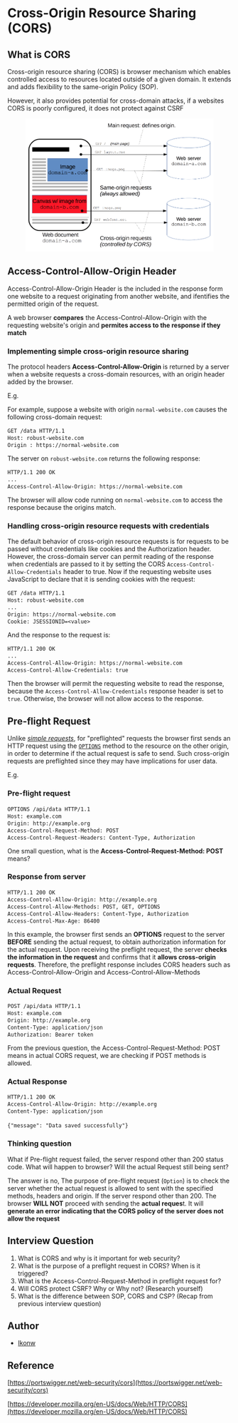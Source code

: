 # Cross-Origin Resource Sharing (CORS)

## What is CORS&#x20;

Cross-origin resource sharing (CORS) is browser mechanism which enables controlled access to resources located outside of a given domain. It extends and adds flexibility to the same-origin Policy (SOP).

However, it also provides potential for cross-domain attacks, if a websites CORS is poorly configured, it does not protect against CSRF

<figure><img src="../../.gitbook/assets/image (17).png" alt=""><figcaption></figcaption></figure>

## Access-Control-Allow-Origin Header

Access-Control-Allow-Origin Header is the included in the response form one website to a request originating from another website, and ifentifies the permitted origin of the request.

A web browser **compares** the Access-Control-Allow-Origin with the requesting website's origin and **permites access to the response if they match**

### Implementing simple cross-origin resource sharing <a href="#implementing-simple-cross-origin-resource-sharing" id="implementing-simple-cross-origin-resource-sharing"></a>

The protocol headers **Access-Control-Allow-Origin** is returned by a server when a website requests a cross-domain resources, with an origin header added by the browser.

E.g.

For example, suppose a website with origin `normal-website.com` causes the following cross-domain request:

```
GET /data HTTP/1.1
Host: robust-website.com
Origin : https://normal-website.com
```

The server on `robust-website.com` returns the following response:

```
HTTP/1.1 200 OK
...
Access-Control-Allow-Origin: https://normal-website.com
```

The browser will allow code running on `normal-website.com` to access the response because the origins match.

### Handling cross-origin resource requests with credentials <a href="#handling-cross-origin-resource-requests-with-credentials" id="handling-cross-origin-resource-requests-with-credentials"></a>

The default behavior of cross-origin resource requests is for requests to be passed without credentials like cookies and the Authorization header. However, the cross-domain server can permit reading of the response when credentials are passed to it by setting the CORS `Access-Control-Allow-Credentials` header to true. Now if the requesting website uses JavaScript to declare that it is sending cookies with the request:

```
GET /data HTTP/1.1
Host: robust-website.com
...
Origin: https://normal-website.com
Cookie: JSESSIONID=<value>
```

And the response to the request is:

```
HTTP/1.1 200 OK
...
Access-Control-Allow-Origin: https://normal-website.com
Access-Control-Allow-Credentials: true
```

Then the browser will permit the requesting website to read the response, because the `Access-Control-Allow-Credentials` response header is set to `true`. Otherwise, the browser will not allow access to the response.

## Pre-flight Request <a href="#pre-flight-checks" id="pre-flight-checks"></a>

Unlike [_simple requests_](https://developer.mozilla.org/en-US/docs/Web/HTTP/CORS#simple\_requests), for "preflighted" requests the browser first sends an HTTP request using the [`OPTIONS`](https://developer.mozilla.org/en-US/docs/Web/HTTP/Methods/OPTIONS) method to the resource on the other origin, in order to determine if the actual request is safe to send. Such cross-origin requests are preflighted since they may have implications for user data.

E.g.

### Pre-flight request

```
OPTIONS /api/data HTTP/1.1
Host: example.com
Origin: http://example.org
Access-Control-Request-Method: POST
Access-Control-Request-Headers: Content-Type, Authorization
```

One small question, what is the **Access-Control-Request-Method: POST** means?

### Response from server

```
HTTP/1.1 200 OK
Access-Control-Allow-Origin: http://example.org
Access-Control-Allow-Methods: POST, GET, OPTIONS
Access-Control-Allow-Headers: Content-Type, Authorization
Access-Control-Max-Age: 86400
```

In this example, the browser first sends an **OPTIONS** request to the server **BEFORE** sending the actual request, to obtain authorization information for the actual request. Upon receiving the preflight request, the server **checks the information in the request** and confirms that it **allows cross-origin requests**. Therefore, the preflight response includes CORS headers such as Access-Control-Allow-Origin and Access-Control-Allow-Methods

### Actual Request

```
POST /api/data HTTP/1.1
Host: example.com
Origin: http://example.org
Content-Type: application/json
Authorization: Bearer token
```

From the previous question, the Access-Control-Request-Method: POST means in actual CORS request, we are checking if POST methods is allowed.

### Actual Response

```
HTTP/1.1 200 OK
Access-Control-Allow-Origin: http://example.org
Content-Type: application/json

{"message": "Data saved successfully"}
```

### Thinking question

What if Pre-flight request failed, the server respond other than 200 status code. What will happen to browser? Will the actual Request still being sent?

The answer is no, The purpose of pre-flight request (`Option`) is to check the server whether the actual request is allowed to sent with the specified methods, headers and origin. If the server respond other than 200. The browser **WILL NOT** proceed with sending the **actual reques**t. It will **generate an error indicating that the CORS policy of the server does not allow the request**

## Interview Question

1. What is CORS and why is it important for web security?
2. What is the purpose of a preflight request in CORS? When is it triggered?
3. What is the Access-Control-Request-Method in preflight request for?
4. Will CORS protect CSRF? Why or Why not? (Research yourself)
5. What is the difference between SOP, CORS and CSP? (Recap from previous interview question)

## Author

* [Ikonw](https://github.com/Ik0nw)

## Reference

[https://portswigger.net/web-security/cors](https://portswigger.net/web-security/cors)

[https://developer.mozilla.org/en-US/docs/Web/HTTP/CORS](https://developer.mozilla.org/en-US/docs/Web/HTTP/CORS)

